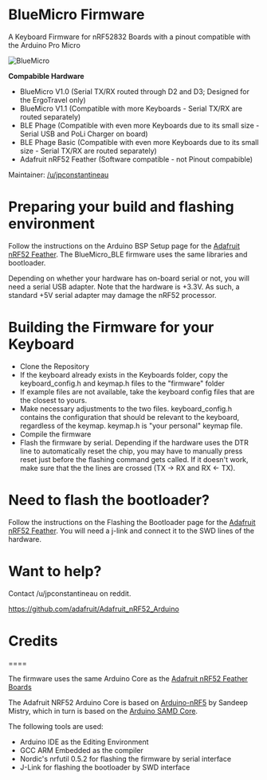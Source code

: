 # BlueMicro Firmware

A Keyboard Firmware for nRF52832 Boards with a pinout compatible with the Arduino Pro Micro

![BlueMicro](https://i.imgur.com/0SJpnoA.jpg)

**Compabible Hardware**  

* BlueMicro V1.0  (Serial TX/RX routed through D2 and D3; Designed for the ErgoTravel only)
* BlueMicro V1.1  (Compatible with more Keyboards - Serial TX/RX are routed separately) 
* BLE Phage       (Compatible with even more Keyboards due to its small size - Serial USB and PoLi Charger on board)
* BLE Phage Basic (Compatible with even more Keyboards due to its small size - Serial TX/RX are routed separately)
* Adafruit nRF52 Feather (Software compatible - not Pinout compabible)

Maintainer: [/u/jpconstantineau](https://github.com/jpconstantineau)  

# Preparing your build and flashing environment

Follow the instructions on the Arduino BSP Setup page for the [Adafruit nRF52 Feather](https://learn.adafruit.com/bluefruit-nrf52-feather-learning-guide/arduino-bsp-setup).  The BlueMicro_BLE firmware uses the same libraries and bootloader.

Depending on whether your hardware has on-board serial or not, you will need a serial USB adapter.  Note that the hardware is +3.3V.  As such, a standard +5V serial adapter may damage the nRF52 processor.

# Building the Firmware for your Keyboard

- Clone the Repository
- If the keyboard already exists in the Keyboards folder, copy the keyboard_config.h and keymap.h files to the "firmware" folder
- If example files are not available, take the keyboard config files that are the closest to yours.
- Make necessary adjustments to the two files.  keyboard_config.h contains the configuration that should be relevant to the keyboard, regardless of the keymap.   keymap.h is "your personal" keymap file.
- Compile the firmware
- Flash the firmware by serial.  Depending if the hardware uses the DTR line to automatically  reset the chip, you may have to manually press reset just before the flashing command gets called.  If it doesn't work, make sure that the the lines are crossed (TX -> RX and RX <- TX).

# Need to flash the bootloader?

Follow the instructions on the Flashing the Bootloader page for the [Adafruit nRF52 Feather](https://learn.adafruit.com/bluefruit-nrf52-feather-learning-guide/flashing-the-bootloader).  You will need a j-link and connect it to the SWD lines of the hardware.

# Want to help?
Contact /u/jpconstantineau on reddit.

https://github.com/adafruit/Adafruit_nRF52_Arduino

# Credits
====

The firmware uses the same Arduino Core as the [Adafruit nRF52 Feather Boards](https://github.com/adafruit/Adafruit_nRF52_Arduino)

The Adafruit NRF52 Arduino Core is based on [Arduino-nRF5](https://github.com/sandeepmistry/arduino-nRF5) by Sandeep Mistry, which in turn is based on the [Arduino SAMD Core](https://github.com/arduino/ArduinoCore-samd).

The following tools are used:

- Arduino IDE as the Editing Environment
- GCC ARM Embedded as the compiler
- Nordic's nrfutil 0.5.2 for flashing the firmware by serial interface
- J-Link for flashing the bootloader by SWD interface
